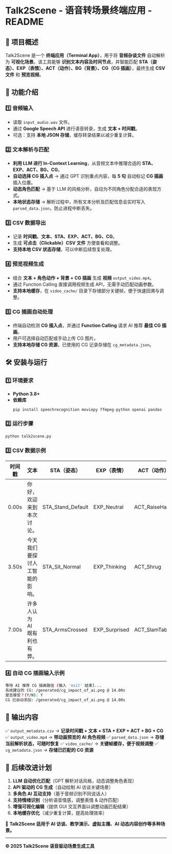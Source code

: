 # Talk2Scene - 语音转场景终端应用 - README

## 📌 项目概述

Talk2Scene 是一个 **终端应用（Terminal App）**，用于将 **音频杂谈文件** 自动解析为 **可视化场景**。该工具能够 **识别文本内容及时间节点**，并智能匹配 **STA（姿态）、EXP（表情）、ACT（动作）、BG（背景）、CG（CG 插画）**，最终生成 **CSV 文件** 和 **预览视频**。

## 🚀 功能介绍

### 1️⃣ **音频输入**
- 读取 `input_audio.wav` 文件。
- 通过 **Google Speech API** 进行语音转录，生成 **文本 + 时间戳**。
- 可选：支持 **本地 JSON 存储**，缓存转录结果以减少重复计算。

### 2️⃣ **文本解析与匹配**
- **利用 LLM 进行 In-Context Learning**，从音频文本中推理合适的 **STA、EXP、ACT、BG、CG**。
- **自动选择 CG 插入点** → 通过 GPT 识别重点内容，每 **5 句** 自动标记 **CG 插画** 插入位置。
- **动态角色匹配** → 基于 LLM 的风格分析，自动为不同角色分配合适的表现方式。
- **本地状态存储** → 解析过程中，所有文本分析及匹配信息会实时写入 `parsed_data.json`，防止进程中断丢失。

### 3️⃣ **CSV 数据导出**
- 记录 **时间戳、文本、STA、EXP、ACT、BG、CG**。
- 生成 **可点击（Clickable）CSV 文件** 方便查看和调整。
- **支持本地 CSV 状态存储**，可以中断后续恢复处理。

### 4️⃣ **预览视频生成**
- 结合 **文本 + 角色动作 + 背景 + CG 插画** 生成 **视频** `output_video.mp4`。
- 通过 Function Calling 直接调用视频生成 API，无需手动匹配动画参数。
- **支持本地缓存**，在 `video_cache/` 目录下存储部分关键帧，便于快速回溯与调整。

### 5️⃣ **CG 插画自动处理**
- 终端自动检测 **CG 插入点**，并通过 **Function Calling** 请求 AI 推荐 **最佳 CG 插画**。
- 用户可选择自动匹配或手动上传 CG 图片。
- **支持本地存储 CG 资源**，已使用的 CG 记录存储在 `cg_metadata.json`。

## 🛠️ **安装与运行**

### 1️⃣ **环境要求**
- **Python 3.8+**
- **依赖库**
  ```sh
  pip install speechrecognition moviepy ffmpeg-python openai pandas
  ```

### 2️⃣ **运行步骤**

```sh
python talk2scene.py
```

### 3️⃣ **CSV 数据示例**

| 时间戳 | 文本 | STA（姿态） | EXP（表情） | ACT（动作） | BG（背景） | CG（CG 插画） |
|--------|------|------------|------------|------------|------------|----------------|
| 0.00s  | 你好，欢迎来到本次讨论。 | STA_Stand_Default | EXP_Neutral | ACT_RaiseHand | BG_CoffeeShop | CG_Intro |
| 3.50s  | 今天我们要探讨人工智能的影响。 | STA_Sit_Normal | EXP_Thinking | ACT_Shrug | BG_Lab | CG_AI_Impact |
| 7.00s  | 许多人认为 AI 既有利也有弊。 | STA_ArmsCrossed | EXP_Surprised | ACT_SlamTable | BG_NewsStudio | CG_Pros_Cons |

### 4️⃣ **自动 CG 插画输入示例**

```sh
等待 AI 推荐 CG 插画路径 (输入 'exit' 结束)...
系统建议的 CG: /generated/cg_impact_of_ai.png @ 14.00s
是否接受？(Y/N): Y
CG 已自动添加: /generated/cg_impact_of_ai.png @ 14.00s
```

## 🎥 **输出内容**
✅ `output_metadata.csv`  → **记录时间戳 + 文本 + STA + EXP + ACT + BG + CG**
✅ `output_video.mp4`  → **带动画预览的 AI 角色视频**
✅ `parsed_data.json`  → **存储当前解析状态，可随时恢复**
✅ `video_cache/`  → **关键帧缓存，便于视频调整**
✅ `cg_metadata.json`  → **存储已匹配的 CG 资源**

## 📝 **后续改进计划**
1. **LLM 自动优化匹配**（GPT 解析对话风格，动态调整角色表现）
2. **API 驱动的 CG 生成**（自动绘制 AI 访谈关键场景）
3. **多角色 AI 互动支持**（基于音频识别不同说话人）
4. **支持情绪识别**（分析语音情感，调整表情 & 动作匹配）
5. **增强可视化编辑**（提供 GUI 交互界面以调整动画匹配结果）
6. **本地缓存优化**（减少重复计算，提高处理效率）

🎯 **Talk2Scene 适用于 AI 访谈、教学演示、虚拟主播、AI 动态内容创作等多种场景。**

---
**© 2025 Talk2Scene 语音驱动场景生成工具**

